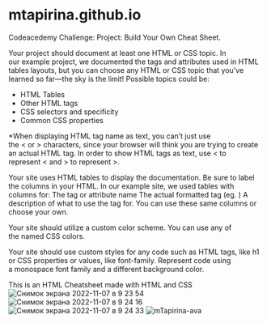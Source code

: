 # mtapirina.github.io
Codeacedemy Challenge: Project: Build Your Own Cheat Sheet.

Your project should document at least one HTML or CSS topic. In our example project, we documented the tags and attributes used in HTML tables layouts, but you can choose any HTML or CSS topic that you’ve learned so far—the sky is the limit!
Possible topics could be:
* HTML Tables
* Other HTML tags
* CSS selectors and specificity
* Common CSS properties

*When displaying HTML tag name as text, you can’t just use the < or > characters, since your browser will think you are trying to create an actual HTML tag. In order to show HTML tags as text, use &lt; to represent < and &gt; to represent >.

Your site uses HTML tables to display the documentation. Be sure to label the columns in your HTML.
In our example site, we used tables with columns for:
The tag or attribute name
The actual formatted tag (eg. <table>)
A description of what to use the tag for.
You can use these same columns or choose your own.

Your site should utilize a custom color scheme. You can use any of the named CSS colors.

Your site should use custom styles for any code such as HTML tags, like h1 or CSS properties or values, like font-family. Represent code using a monospace font family and a different background color.


This is an HTML Cheatsheet made with HTML and CSS
![Снимок экрана 2022-11-07 в 9 23 54](https://user-images.githubusercontent.com/116927372/200290152-9af4e14a-faa0-4133-aa31-4c43dc662d7e.png)
![Снимок экрана 2022-11-07 в 9 24 16](https://user-images.githubusercontent.com/116927372/200290164-ded1daf3-f19e-4c16-8048-4d69f2512ce2.png)
![Снимок экрана 2022-11-07 в 9 24 33](https://user-images.githubusercontent.com/116927372/200290173-39003d4f-80d6-4b25-abe9-1466849e7d6a.png)
![mTapirina-ava](https://user-images.githubusercontent.com/116927372/200290253-2ed59c7e-7c92-4573-8454-1aa8b1a921df.png)
